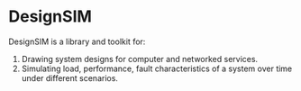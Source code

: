 # DesignSIM

DesignSIM is a library and toolkit for:

1. Drawing system designs for computer and networked services.
2. Simulating load, performance, fault characteristics of a system over time under different scenarios.


